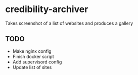 # credibility-archiver
Takes screenshot of a list of websites and produces a gallery


## TODO
- Make nginx config
- Finish docker script
- Add supervisord config
- Update list of sites